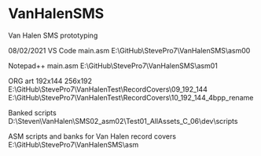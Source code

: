 # VanHalenSMS
Van Halen SMS prototyping

08/02/2021
VS Code
main.asm
E:\GitHub\StevePro7\VanHalenSMS\asm00

Notepad++
main.asm
E:\GitHub\StevePro7\VanHalenSMS\asm01

ORG art
192x144
256x192
E:\GitHub\StevePro7\VanHalenTest\RecordCovers\09_192_144
E:\GitHub\StevePro7\VanHalenTest\RecordCovers\10_192_144_4bpp_rename


Banked scripts
D:\Steven\VanHalen\SMS02_asm02\Test01_AllAssets_C\_06\dev\scripts


ASM scripts and banks for Van Halen record covers
E:\GitHub\StevePro7\VanHalenSMS\asm